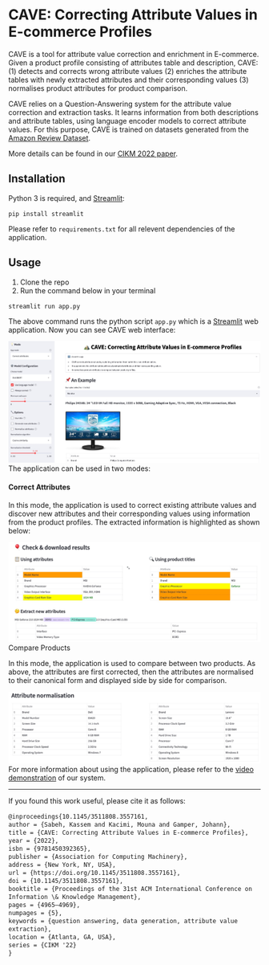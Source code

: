 # CAVE: Correcting Attribute Values in E-commerce Profiles
CAVE is a tool for attribute value correction and enrichment in E-commerce. Given a product profile consisting of attributes table and description, CAVE: (1) detects and corrects wrong attribute values (2) enriches the attribute tables with newly extracted attributes and their corresponding values (3) normalises product attributes for product comparison.

CAVE relies on a Question-Answering system for the attribute value correction and extraction tasks. It learns information from both descriptions and attribute tables, using language encoder models to correct attribute values. For this purpose, CAVE is trained on datasets generated from the [Amazon Review Dataset](https://nijianmo.github.io/amazon/index.html).

More details can be found in our [CIKM 2022 paper](https://dl.acm.org/doi/abs/10.1145/3511808.3557161).

## Installation
Python 3 is required, and [Streamlit](https://streamlit.io/):
```
pip install streamlit
```
Please refer to `requirements.txt` for all relevent dependencies of the application.

## Usage
1. Clone the repo
2. Run the command below in your terminal
```
streamlit run app.py
```
The above command runs the python script `app.py` which is a [Streamlit](https://streamlit.io/) web application. Now you can see CAVE web interface:

<center>
<img src=".graphs/web_app.jpg" alt="drawing"/>
</center

The application can be used in two modes:

#### Correct Attributes
In this mode, the application is used to correct existing attribute values and discover new attributes and their corresponding values using information from the product profiles. The extracted information is highlighted as shown below:

<center>
<img src=".graphs/attr_correction.jpg" alt="drawing"/>
</center

#### Compare Products
In this mode, the application is used to compare between two products. As above, the attributes are first corrected, then the attributes are normalised to their canonical form and displayed side by side for comparison. 

<center>
<img src=".graphs/product_comp.jpg" alt="drawing"/>
</center

For more information about using the application, please refer to the [video demonstration](https://bit.ly/3xW1W3E) of our system.

------

If you found this work useful, please cite it as follows:

```
@inproceedings{10.1145/3511808.3557161,
author = {Sabeh, Kassem and Kacimi, Mouna and Gamper, Johann},
title = {CAVE: Correcting Attribute Values in E-commerce Profiles},
year = {2022},
isbn = {9781450392365},
publisher = {Association for Computing Machinery},
address = {New York, NY, USA},
url = {https://doi.org/10.1145/3511808.3557161},
doi = {10.1145/3511808.3557161},
booktitle = {Proceedings of the 31st ACM International Conference on Information \& Knowledge Management},
pages = {4965–4969},
numpages = {5},
keywords = {question answering, data generation, attribute value extraction},
location = {Atlanta, GA, USA},
series = {CIKM '22}
}
```
